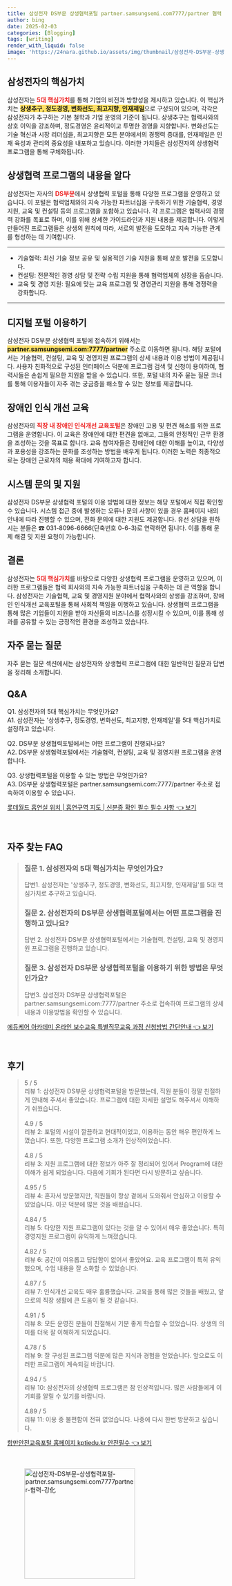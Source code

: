 ```yaml
---
title: 삼성전자 DS부문 상생협력포털 partner.samsungsemi.com7777/partner 협력 강化
author: bing
date: 2025-02-03
categories: [Blogging]
tags: [writing]
render_with_liquid: false
image: 'https://24nara.github.io/assets/img/thumbnail/삼성전자-DS부문-상생협력포털-partner.samsungsemi.com7777partner-협력-강化.webp'
---
```



<h2 id='삼성전자의 핵심가치'>삼성전자의 핵심가치</h2>

<p>삼성전자는 <b><span style="color: #ee2323;">5대 핵심가치</span></b>를 통해 기업의 비전과 방향성을 제시하고 있습니다. 이 핵심가치는 <b><span style="background-color: #ffe066;">상생추구, 정도경영, 변화선도, 최고지향, 인재제일</span></b>으로 구성되어 있으며, 각각은 삼성전자가 추구하는 기본 철학과 기업 운영의 기준이 됩니다. 상생추구는 협력사와의 상호 이익을 강조하며, 정도경영은 윤리적이고 투명한 경영을 지향합니다. 변화선도는 기술 혁신과 시장 리더십을, 최고지향은 모든 분야에서의 경쟁력 증대를, 인재제일은 인재 육성과 관리의 중요성을 내포하고 있습니다. 이러한 가치들은 삼성전자의 상생협력 프로그램을 통해 구체화됩니다.</p>

<h2 id='상생협력 프로그램의 내용을 알다'>상생협력 프로그램의 내용을 알다</h2>

<p>삼성전자는 자사의 <b><span style="color: #ee2323;">DS부문</span></b>에서 상생협력 포털을 통해 다양한 프로그램을 운영하고 있습니다. 이 포털은 협력업체와의 지속 가능한 파트너십을 구축하기 위한 기술협력, 경영지원, 교육 및 컨설팅 등의 프로그램을 포함하고 있습니다. 각 프로그램은 협력사의 경쟁력 강화를 목표로 하며, 이를 위해 상세한 가이드라인과 지원 내용을 제공합니다. 이렇게 만들어진 프로그램들은 상생의 원칙에 따라, 서로의 발전을 도모하고 지속 가능한 관계를 형성하는 데 기여합니다.</p>

<hr />

<ul>
    <li>기술협력: 최신 기술 정보 공유 및 실용적인 기술 지원을 통해 상호 발전을 도모합니다.</li>
    <li>컨설팅: 전문적인 경영 상담 및 전략 수립 지원을 통해 협력업체의 성장을 돕습니다.</li>
    <li>교육 및 경영 지원: 필요에 맞는 교육 프로그램 및 경영관리 지원을 통해 경쟁력을 강화합니다.</li>
</ul>

<hr />

<h2 id='디지털 포털 이용하기'>디지털 포털 이용하기</h2>

<p>삼성전자 DS부문 상생협력 포털에 접속하기 위해서는 <b><span style="background-color: #ffe066;">partner.samsungsemi.com:7777/partner</span></b> 주소로 이동하면 됩니다. 해당 포털에서는 기술협력, 컨설팅, 교육 및 경영지원 프로그램의 상세 내용과 이용 방법이 제공됩니다. 사용자 친화적으로 구성된 인터페이스 덕분에 프로그램 검색 및 신청이 용이하여, 협력사들은 손쉽게 필요한 지원을 받을 수 있습니다. 또한, 포털 내의 자주 묻는 질문 코너를 통해 이용자들이 자주 겪는 궁금증을 해소할 수 있는 정보를 제공합니다.</p>

<h2 id='장애인 인식 개선 교육'>장애인 인식 개선 교육</h2>

<p>삼성전자의 <b><span style="color: #ee2323;">직장 내 장애인 인식개선 교육포털</span></b>은 장애인 고용 및 편견 해소를 위한 프로그램을 운영합니다. 이 교육은 장애인에 대한 편견을 없애고, 그들의 안정적인 근무 환경을 조성하는 것을 목표로 합니다. 교육 참여자들은 장애인에 대한 이해를 높이고, 다양성과 포용성을 강조하는 문화를 조성하는 방법을 배우게 됩니다. 이러한 노력은 최종적으로는 장애인 근로자의 채용 확대에 기여하고자 합니다.</p>

<h2 id='시스템 문의 및 지원'>시스템 문의 및 지원</h2>

<p>삼성전자 DS부문 상생협력 포털의 이용 방법에 대한 정보는 해당 포털에서 직접 확인할 수 있습니다. 시스템 접근 중에 발생하는 오류나 문의 사항이 있을 경우 홈페이지 내의 안내에 따라 진행할 수 있으며, 전화 문의에 대한 지원도 제공합니다. 유선 상담을 원하시는 분들은 ☎ 031-8096-6666(단축번호 0-6-3)로 연락하면 됩니다. 이를 통해 문제 해결 및 지원 요청이 가능합니다.</p>

<h2 id='결론'>결론</h2>

<p>삼성전자는 <b><span style="color: #ee2323;">5대 핵심가치</span></b>를 바탕으로 다양한 상생협력 프로그램을 운영하고 있으며, 이러한 프로그램들은 협력 회사와의 지속 가능한 파트너십을 구축하는 데 큰 역할을 합니다. 삼성전자는 기술협력, 교육 및 경영지원 분야에서 협력사와의 상생을 강조하며, 장애인 인식개선 교육포털을 통해 사회적 책임을 이행하고 있습니다. 상생협력 프로그램을 통해 많은 기업들이 지원을 받아 자신들의 비즈니스를 성장시킬 수 있으며, 이를 통해 성과를 공유할 수 있는 긍정적인 환경을 조성하고 있습니다.</p>

<h2 id='자주 묻는 질문'>자주 묻는 질문</h2>

<p>자주 묻는 질문 섹션에서는 삼성전자와 상생협력 프로그램에 대한 일반적인 질문과 답변을 정리해 소개합니다.</p>

<h2 id='Q&A'>Q&A</h2>

<p>Q1. 삼성전자의 5대 핵심가치는 무엇인가요?<br>
A1. 삼성전자는 '상생추구, 정도경영, 변화선도, 최고지향, 인재제일'를 5대 핵심가치로 설정하고 있습니다.</p>

<p>Q2. DS부문 상생협력포털에서는 어떤 프로그램이 진행되나요?<br>
A2. DS부문 상생협력포털에서는 기술협력, 컨설팅, 교육 및 경영지원 프로그램을 운영합니다.</p>

<p>Q3. 상생협력포털을 이용할 수 있는 방법은 무엇인가요?<br>
A3. DS부문 상생협력포털은 partner.samsungsemi.com:7777/partner 주소로 접속하여 이용할 수 있습니다.</p>


<p><a class="click-button" title="롯데월드 흡연실 위치 | 흡연구역 지도 | 신분증 확인 필수 필수 사항" href="https://24nara.github.io/posts/%EB%A1%AF%EB%8D%B0%EC%9B%94%EB%93%9C-%ED%9D%A1%EC%97%B0%EC%8B%A4-%EC%9C%84%EC%B9%98-%ED%9D%A1%EC%97%B0%EA%B5%AC%EC%97%AD-%EC%A7%80%EB%8F%84-%EC%8B%A0%EB%B6%84%EC%A6%9D-%ED%99%95%EC%9D%B8-%ED%95%84%EC%88%98-%ED%95%84%EC%88%98-%EC%82%AC%ED%95%AD/" rel="dofollow">롯데월드 흡연실 위치 | 흡연구역 지도 | 신분증 확인 필수 필수 사항 👈 보기</a></p><br>
<h2 id='자주_찾는_FAQ'>자주 찾는 FAQ</h2>
<div itemscope="" itemtype="https://schema.org/FAQPage">
<blockquote>
<div itemscope="" itemprop="mainEntity" itemtype="https://schema.org/Question">
<h3 itemprop="name">질문 1. 삼성전자의 5대 핵심가치는 무엇인가요?</h3>
<div itemscope="" itemprop="acceptedAnswer" itemtype="https://schema.org/Answer">
<span itemprop="text">
<p>답변1. 삼성전자는 '상생추구, 정도경영, 변화선도, 최고지향, 인재제일'를 5대 핵심가치로 추구하고 있습니다.</p>
</span>
</div>
</div>
<div itemscope="" itemprop="mainEntity" itemtype="https://schema.org/Question">
<h3 itemprop="name">질문 2. 삼성전자의 DS부문 상생협력포털에서는 어떤 프로그램을 진행하고 있나요?</h3>
<div itemscope="" itemprop="acceptedAnswer" itemtype="https://schema.org/Answer">
<span itemprop="text">
<p>답변 2. 삼성전자 DS부문 상생협력포털에서는 기술협력, 컨설팅, 교육 및 경영지원 프로그램을 진행하고 있습니다.</p>
</span>
</div>
</div>
<div itemscope="" itemprop="mainEntity" itemtype="https://schema.org/Question">
<h3 itemprop="name">질문 3. 삼성전자 DS부문 상생협력포털을 이용하기 위한 방법은 무엇인가요?</h3>
<div itemscope="" itemprop="acceptedAnswer" itemtype="https://schema.org/Answer">
<span itemprop="text">
<p>답변3. 삼성전자 DS부문 상생협력포털은 partner.samsungsemi.com:7777/partner 주소로 접속하여 프로그램의 상세 내용과 이용방법을 확인할 수 있습니다.</p>
</span>
</div>
</div>
</blockquote>
</div>
<p><a class="click-button" title="에듀케어 아카데미 온라인 보수교육 특별직무교육 과정 신청방법 간단안내" href="https://24nara.github.io/posts/%EC%97%90%EB%93%80%EC%BC%80%EC%96%B4-%EC%95%84%EC%B9%B4%EB%8D%B0%EB%AF%B8-%EC%98%A8%EB%9D%BC%EC%9D%B8-%EB%B3%B4%EC%88%98%EA%B5%90%EC%9C%A1-%ED%8A%B9%EB%B3%84%EC%A7%81%EB%AC%B4%EA%B5%90%EC%9C%A1-%EA%B3%BC%EC%A0%95-%EC%8B%A0%EC%B2%AD%EB%B0%A9%EB%B2%95-%EA%B0%84%EB%8B%A8%EC%95%88%EB%82%B4/" rel="dofollow">에듀케어 아카데미 온라인 보수교육 특별직무교육 과정 신청방법 간단안내 👈 보기</a></p><br>
<h2 id='후기'>후기</h2>
<div itemscope itemtype="https://schema.org/Product">
  <blockquote>
  <div itemprop="review" itemscope itemtype="https://schema.org/Review">
      <div itemprop="reviewRating" itemscope itemtype="https://schema.org/Rating"> <span itemprop="ratingValue">5</span> / <span itemprop="bestRating">5</span> </div>
      <span itemprop="reviewBody">리뷰 1: 삼성전자 DS부문 상생협력포털을 방문했는데, 직원 분들이 정말 친절하게 안내해 주셔서 좋았습니다. 프로그램에 대한 자세한 설명도 해주셔서 이해하기 쉬웠습니다.</span>
  </div>
  <br>
  <div itemprop="review" itemscope itemtype="https://schema.org/Review">
      <div itemprop="reviewRating" itemscope itemtype="https://schema.org/Rating"> <span itemprop="ratingValue">4.9</span> / <span itemprop="bestRating">5</span> </div>
      <span itemprop="reviewBody">리뷰 2: 포털의 시설이 깔끔하고 현대적이었고, 이용하는 동안 매우 편안하게 느꼈습니다. 또한, 다양한 프로그램 소개가 인상적이었습니다.</span>
  </div>
  <br>
  <div itemprop="review" itemscope itemtype="https://schema.org/Review">
      <div itemprop="reviewRating" itemscope itemtype="https://schema.org/Rating"> <span itemprop="ratingValue">4.8</span> / <span itemprop="bestRating">5</span> </div>
      <span itemprop="reviewBody">리뷰 3: 지원 프로그램에 대한 정보가 아주 잘 정리되어 있어서 Program에 대한 이해가 쉽게 되었습니다. 다음에 기회가 된다면 다시 방문하고 싶습니다.</span>
  </div>
  <br>
  <div itemprop="review" itemscope itemtype="https://schema.org/Review">
      <div itemprop="reviewRating" itemscope itemtype="https://schema.org/Rating"> <span itemprop="ratingValue">4.95</span> / <span itemprop="bestRating">5</span> </div>
      <span itemprop="reviewBody">리뷰 4: 혼자서 방문했지만, 직원들이 항상 곁에서 도와줘서 안심하고 이용할 수 있었습니다. 이곳 덕분에 많은 것을 배웠습니다.</span>
  </div>
  <br>
  <div itemprop="review" itemscope itemtype="https://schema.org/Review">
      <div itemprop="reviewRating" itemscope itemtype="https://schema.org/Rating"> <span itemprop="ratingValue">4.84</span> / <span itemprop="bestRating">5</span> </div>
      <span itemprop="reviewBody">리뷰 5: 다양한 지원 프로그램이 있다는 것을 알 수 있어서 매우 좋았습니다. 특히 경영지원 프로그램이 유익하게 느껴졌습니다.</span>
  </div>
  <br>
  <div itemprop="review" itemscope itemtype="https://schema.org/Review">
      <div itemprop="reviewRating" itemscope itemtype="https://schema.org/Rating"> <span itemprop="ratingValue">4.82</span> / <span itemprop="bestRating">5</span> </div>
      <span itemprop="reviewBody">리뷰 6: 공간이 여유롭고 답답함이 없어서 좋았어요. 교육 프로그램이 특히 유익했으며, 수업 내용을 잘 소화할 수 있었습니다.</span>
  </div>
  <br>
  <div itemprop="review" itemscope itemtype="https://schema.org/Review">
      <div itemprop="reviewRating" itemscope itemtype="https://schema.org/Rating"> <span itemprop="ratingValue">4.87</span> / <span itemprop="bestRating">5</span> </div>
      <span itemprop="reviewBody">리뷰 7: 인식개선 교육도 매우 훌륭했습니다. 교육을 통해 많은 것들을 배웠고, 앞으로의 직장 생활에 큰 도움이 될 것 같습니다.</span>
  </div>
  <br>
  <div itemprop="review" itemscope itemtype="https://schema.org/Review">
      <div itemprop="reviewRating" itemscope itemtype="https://schema.org/Rating"> <span itemprop="ratingValue">4.91</span> / <span itemprop="bestRating">5</span> </div>
      <span itemprop="reviewBody">리뷰 8: 모든 운영진 분들이 친절해서 기분 좋게 학습할 수 있었습니다. 상생의 의미를 더욱 잘 이해하게 되었습니다.</span>
  </div>
  <br>
  <div itemprop="review" itemscope itemtype="https://schema.org/Review">
      <div itemprop="reviewRating" itemscope itemtype="https://schema.org/Rating"> <span itemprop="ratingValue">4.78</span> / <span itemprop="bestRating">5</span> </div>
      <span itemprop="reviewBody">리뷰 9: 잘 구성된 프로그램 덕분에 많은 지식과 경험을 얻었습니다. 앞으로도 이러한 프로그램이 계속되길 바랍니다.</span>
  </div>
  <br>
  <div itemprop="review" itemscope itemtype="https://schema.org/Review">
      <div itemprop="reviewRating" itemscope itemtype="https://schema.org/Rating"> <span itemprop="ratingValue">4.94</span> / <span itemprop="bestRating">5</span> </div>
      <span itemprop="reviewBody">리뷰 10: 삼성전자의 상생협력 프로그램은 참 인상적입니다. 많은 사람들에게 이 기회를 알릴 수 있기를 바랍니다.</span>
  </div>
  <br>
  <div itemprop="review" itemscope itemtype="https://schema.org/Review">
      <div itemprop="reviewRating" itemscope itemtype="https://schema.org/Rating"> <span itemprop="ratingValue">4.89</span> / <span itemprop="bestRating">5</span> </div>
      <span itemprop="reviewBody">리뷰 11: 이용 중 불편함이 전혀 없었습니다. 나중에 다시 한번 방문하고 싶습니다.</span>
  </div>
  </blockquote>
</div>
<p><a class="click-button" title="항만안전교육포털 홈페이지 kptiedu.kr 안전필수" href="https://24nara.github.io/posts/%ED%95%AD%EB%A7%8C%EC%95%88%EC%A0%84%EA%B5%90%EC%9C%A1%ED%8F%AC%ED%84%B8-%ED%99%88%ED%8E%98%EC%9D%B4%EC%A7%80-kptiedu.kr-%EC%95%88%EC%A0%84%ED%95%84%EC%88%98/" rel="dofollow">항만안전교육포털 홈페이지 kptiedu.kr 안전필수 👈 보기</a></p><br>
<figure class="image"><img src="https://24nara.github.io/assets/img/thumbnail/삼성전자-DS부문-상생협력포털-partner.samsungsemi.com7777partner-협력-강化.webp" alt="삼성전자-DS부문-상생협력포털-partner.samsungsemi.com7777partner-협력-강化" width="256" height="256"></figure>